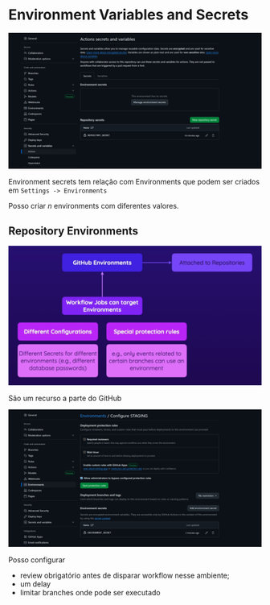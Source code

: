 # Environment Variables and Secrets

![alt text](<../assets/Screenshot from 2025-06-17 09-57-58.png>)

Environment secrets tem relação com Environments que podem ser criados em `Settings -> Environments`

Posso criar _n_ environments com diferentes valores.

## Repository Environments

![alt text](<../assets/Screenshot from 2025-06-17 09-55-05.png>)

São um recurso a parte do GitHub

![alt text](<../assets/Screenshot from 2025-06-17 16-00-12.png>)

Posso configurar
- review obrigatório antes de disparar workflow nesse ambiente;
- um delay
- limitar branches onde pode ser executado